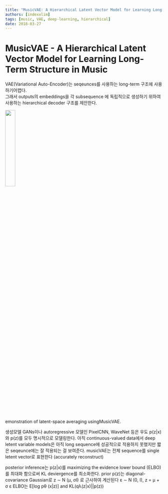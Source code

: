```yaml
---
title: "MusicVAE: A Hierarchical Latent Vector Model for Learning Long-Term Structure in Music"
authors: [indexxlim]
tags: [music, VAE, deep-learning, hierarchical]
date: 2018-03-27
---
```


# MusicVAE - A Hierarchical Latent Vector Model for Learning Long-Term Structure in Music
VAE(Variational Auto-Encoder)는 seqeunces를 사용하는 long-term 구조에 사용하기어렵다.  
그래서 outputs의 embeddings을 각 subsequence 에 독립적으로 생성하기 위하여 사용하는 hierarchical decoder 구조를 제안한다.

<img src="https://github.com/indexxlim/indexxlim.github.io/blob/main/diary.py/machine_learning/paper/./1_musicvae.png?raw=true" itemprop="image" width="25%" />

<!-- truncate -->
emonstration of latent-space averaging usingMusicVAE. 

생성모델 GANs이나 autoregressive 모델인 PixelCNN, WaveNet 등은 우도 p(z|x)와 p(z)를 모두 명시적으로 모델링한다. 
아직 continuous-valued data에서 deep letent variable models은 아직 long sequence에 성공적으로 적용하지 못했지만 짧은 seqeunce에는 잘 적용되는 걸 보여준다.
musicVAE는 전체 sequence를 single letent vector로 표현한다 (accurately reconstruct)

posterior inference는 p(z|x)를 maximizing the evidence lower bound (ELBO)를 최대화 함으로써  KL deviergence를 최소화한다. 
prior p(z)는 diagonal-covariance Gaussian로  z ∼ N (μ, σI) 로 근사하여 계산된다  ε ∼ N (0, I), z = μ + σ  ε
ELBO는 E[log pθ (x|z)] and KL(qλ(z|x)||p(z))



```python

```


```python

```


```python

```
